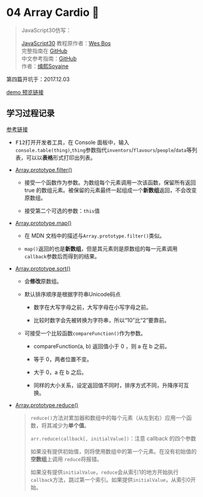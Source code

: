 # 04 Array Cardio 💪

> JavaScript30仿写：
>
> [JavaScript30](https://javascript30.com) 教程原作者：[Wes Bos](https://github.com/wesbos)    
> 完整指南在 [GitHub](https://github.com/soyaine/JavaScript30)  
> 中文参考指南：[GitHub](https://github.com/soyaine/JavaScript30)  
> 作者：[缉熙Soyaine](https://github.com/soyaine)

第四篇开坑于：2017.12.03

[demo 预览链接](https://hehe1111.github.io/js_demo/js30/04%20-%20Array%20Cardio%20Day%201/)

## 学习过程记录

[参考链接](https://github.com/soyaine/JavaScript30/tree/master/04%20-%20Array%20Cardio%20Day%201)

- <kbd>F12</kbd>打开开发者工具，在 Console 面板中，输入`console.table(thing)`,`thing`参数指代`inventors`/`flavours`/`people`/`data`等列表，可以以**表格**形式打印出列表。

- [Array.prototype.filter()](https://developer.mozilla.org/zh-CN/docs/Web/JavaScript/Reference/Global_Objects/Array/filter)

    - 接受一个函数作为参数。为数组每个元素调用一次该函数，保留所有返回 true 的数组元素。被保留的元素最终一起组成一个**新数组**返回，不会改变原数组。

    - 接受第二个可选的参数：`this`值


- [Array.prototype.map()](https://developer.mozilla.org/zh-CN/docs/Web/JavaScript/Reference/Global_Objects/Array/map)

    - 在 MDN 文档中的描述与`Array.prototype.filter()`类似。

    - `map()`返回的也是**新数组**，但是其元素则是原数组的每一元素调用`callback`参数后而得到的结果。

- [Array.prototype.sort()](https://developer.mozilla.org/zh-CN/docs/Web/JavaScript/Reference/Global_Objects/Array/sort)

    - 会**修改**原数组。

    - 默认排序顺序是根据字符串Unicode码点

        - 数字在大写字母之前，大写字母在小写字母之前。

        - 比较时数字会先被转换为字符串，所以“10”比“2”要靠前。

    - 可接受一个比较函数`compareFunction()`作为参数。

        - compareFunction(a, b) 返回值小于 0 ，则 a 在 b 之前。

        - 等于 0，两者位置不变。

        - 大于 0，a 在 b 之后。

        - 同样的大小关系，设定返回值不同时，排序方式不同，升降序可互换。

- [Array.prototype.reduce()](https://developer.mozilla.org/zh-CN/docs/Web/JavaScript/Reference/Global_Objects/Array/Reduce)

    > `reduce()`方法对累加器和数组中的每个元素（从左到右）应用一个函数，将其减少为**单个值**。
    >
    > `arr.reduce(callback[, initialValue])`：注意 callback 的四个参数
    >
    >  如果没有提供初始值，则将使用数组中的第一个元素。在没有初始值的**空数组**上调用 `reduce`将报错。
    >
    > 如果没有提供`initialValue`，`reduce`会从索引1的地方开始执行`callback`方法，跳过第一个索引。如果提供`initialValue`，从索引0开始。
